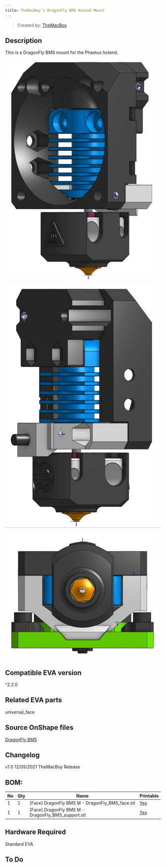 ```yaml
---
title: TheMacBoy's DragonFly BMS Hotend Mount
---
```


> Created by: [TheMacBoy](https://github.com/themacboy)

## Description
This is a DragonFly BMS mount for the Phaetus hotend.

![DragonFly BMS front](assets/DragfonFly%20onshape%20front.png)

![DragonFly BMS rear](assets/DragfonFly%20onshape%20side.png)

![DragonFly BMS bottom](assets/DragfonFly%20onshape%20bottom.png)

## Compatible EVA version
^2.2.0

## Related EVA parts
universal_face

## Source OnShape files
[DragonFly BMS](https://cad.onshape.com/documents/f5b4dc864f32153dba7690b3/w/8f750729d643301faf8fc3c8/e/c2ebd73578bb9fa59d6904bc)

## Changelog
v1.0 12/05/2021 TheMacBoy Release

## BOM:
| No | Qty | Name                                               | Printable |
| -- | --- | -------------------------------------------------- | --------- |
| 1  | 1   | [Face] DragonFly BMS M - DragonFly_BMS_face.stl    | [Yes](stl/%5BFace%5D%20DragonFly%20BMS%20M%20-%20DragonFly_BMS_face.stl) |
| 1  | 1   | [Face] DragonFly BMS M - DragonFly_BMS_support.stl | [Yes](stl/%5BFace%5D%20DragonFly%20BMS%20M%20-%20DragonFly_BMS_support.stl) |


## Hardware Required 
Standard EVA

## To Do 
